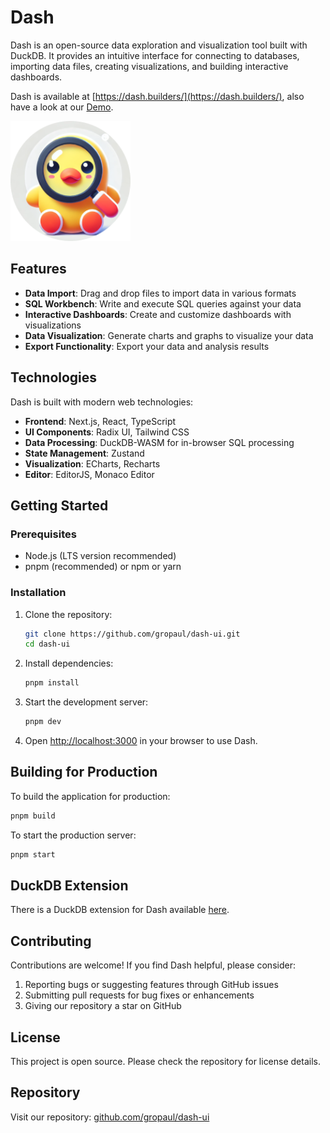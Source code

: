 # Dash

Dash is an open-source data exploration and visualization tool built with DuckDB. It provides an intuitive interface for connecting to databases, importing data files, creating visualizations, and building interactive dashboards.

Dash is available at [https://dash.builders/](https://dash.builders/), also have a look at our [Demo](https://dash.builders/?api=wasm&attach=eJwNx8kNwCAMBMCKwv7pxoAFKFzyoaT8ZH7TzI5GQOgJtVvz5MqS9zJeFvKeqLIP-UAhbZd3TOoL_NI8g2HyT0PxfJf0AWbDHTs).

![Dash Logo](public/favicon/web-app-manifest-192x192.png)

## Features

- **Data Import**: Drag and drop files to import data in various formats
- **SQL Workbench**: Write and execute SQL queries against your data
- **Interactive Dashboards**: Create and customize dashboards with visualizations
- **Data Visualization**: Generate charts and graphs to visualize your data
- **Export Functionality**: Export your data and analysis results

## Technologies

Dash is built with modern web technologies:

- **Frontend**: Next.js, React, TypeScript
- **UI Components**: Radix UI, Tailwind CSS
- **Data Processing**: DuckDB-WASM for in-browser SQL processing
- **State Management**: Zustand
- **Visualization**: ECharts, Recharts
- **Editor**: EditorJS, Monaco Editor

## Getting Started

### Prerequisites

- Node.js (LTS version recommended)
- pnpm (recommended) or npm or yarn

### Installation

1. Clone the repository:
   ```bash
   git clone https://github.com/gropaul/dash-ui.git
   cd dash-ui
   ```

2. Install dependencies:
   ```bash
   pnpm install
   ```

3. Start the development server:
   ```bash
   pnpm dev
   ```

4. Open [http://localhost:3000](http://localhost:3000) in your browser to use Dash.

## Building for Production

To build the application for production:

```bash
pnpm build
```

To start the production server:

```bash
pnpm start
```

## DuckDB Extension

There is a DuckDB extension for Dash available [here](https://github.com/gropaul/dash).

## Contributing

Contributions are welcome! If you find Dash helpful, please consider:

1. Reporting bugs or suggesting features through GitHub issues
2. Submitting pull requests for bug fixes or enhancements
3. Giving our repository a star on GitHub

## License

This project is open source. Please check the repository for license details.

## Repository

Visit our repository: [github.com/gropaul/dash-ui](https://github.com/gropaul/dash-ui)
